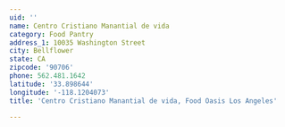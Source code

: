 ```yaml
---
uid: ''
name: Centro Cristiano Manantial de vida
category: Food Pantry
address_1: 10035 Washington Street
city: Bellflower
state: CA
zipcode: '90706'
phone: 562.481.1642
latitude: '33.898644'
longitude: '-118.1204073'
title: 'Centro Cristiano Manantial de vida, Food Oasis Los Angeles'

---
```

